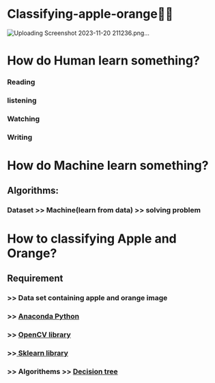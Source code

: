 # Classifying-apple-orange🍎🍊
![Uploading Screenshot 2023-11-20 211236.png…]()
#  How do Human learn something?
### Reading
### listening
### Watching
### Writing


# How do Machine learn something?
## Algorithms:
### Dataset >> Machine(learn from data) >> solving problem
# How to classifying Apple and Orange?
## Requirement
### >> Data set containing apple and orange image
### >> [Anaconda Python](https://www.anaconda.com/download/)
### >> [OpenCV library](https://sourceforge.net/projects/opencvlibrary/)
### >>[ Sklearn library](https://scikit-learn.org/stable/index.html)
### >> Algorithems >> [Decision tree](https://www.borntodev.com/2022/09/15/รู้จักกับ-decision-tree/)
